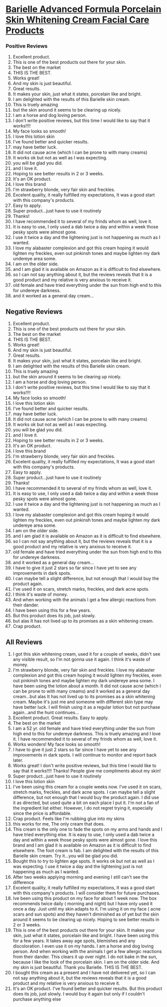 # [Barielle Advanced Formula Porcelain Skin Whitening Cream Facial Care Products](https://products.checkmycream.com/products/Barielle-Advanced-Formula-Porcelain-Skin-Whitening-Cream-Facial-Care-Products.html)

### Positive Reviews

<ol>
      <li>Excellent product.</li>
      <li>This is one of the best products out there for your skin.</li>
      <li>The best on the market</li>
      <li>THIS IS THE BEST.</li>
      <li>Works great!</li>
      <li>And my skin is just beautiful.</li>
      <li>Great results.</li>
      <li>It makes your skin, just what it states, porcelain like and bright.</li>
      <li>I am delighted with the results of this Barielle skin cream.  </li>
      <li>This is truely amazing</li>
      <li>but the skin around it seems to be clearing up nicely.</li>
      <li>I am a horse and dog loving person.</li>
      <li>I don&#x27;t write positive reviews, but this time I would like to say that it works!!!!</li>
      <li>My face looks so smooth!</li>
      <li>I love this lotion skin</li>
      <li>I&#x27;ve found better and quicker results.</li>
      <li>may have better luck.</li>
      <li>It did not cause acne (which I can be prone to with many creams)</li>
      <li>It works ok but not as well as I was expecting.  </li>
      <li>you will be glad you did.</li>
      <li>and I love it.</li>
      <li>Hoping to see better results in 2 or 3 weeks.</li>
      <li>It&#x27;s an OK product.</li>
      <li>I love this brand</li>
      <li>I&#x27;m strawberry blonde, very fair skin and freckles.</li>
      <li>Excelent quality, it really fulfilled my expectations, It was a good start with this company&#x27;s products.</li>
      <li>Easy to apply.</li>
      <li>Super product...just have to use it routinely</li>
      <li>Thanks!</li>
      <li>I have recommended it to several of my frinds whom as well, love it.</li>
      <li>It is easy to use, I only used a dab twice a day and within a week those pesky spots were almost gone.</li>
      <li>I use it twice a day and the lightening just is not happening as much as I wanted.</li>
      <li>I love my alabaster complexion and got this cream hoping it would lighten my freckles, even out pinkinsh tones and maybe lighten my dark undereye area some.</li>
      <li>I am on the older side.</li>
      <li>and I am glad it is available on Amazon as it is difficult to find elsewhere.</li>
      <li>so I can not say anything about it, but the reviews reveals that it is a good product and my relative is very anxious to receive it.</li>
      <li>old female and have tried everything under the sun from high end to this for undereye darkness.</li>
      <li>and it worked as a general day cream...</li>
</ol>


<h2>Negative Reviews</h2>
<ol>
<li> Excellent product.</li>
<li> This is one of the best products out there for your skin.</li>
<li> The best on the market</li>
<li> THIS IS THE BEST.</li>
<li> Works great!</li>
<li> And my skin is just beautiful.</li>
<li> Great results.</li>
<li> It makes your skin, just what it states, porcelain like and bright.</li>
<li> I am delighted with the results of this Barielle skin cream.  </li>
<li> This is truely amazing</li>
<li> but the skin around it seems to be clearing up nicely.</li>
<li> I am a horse and dog loving person.</li>
<li> I don&#x27;t write positive reviews, but this time I would like to say that it works!!!!</li>
<li> My face looks so smooth!</li>
<li> I love this lotion skin</li>
<li> I&#x27;ve found better and quicker results.</li>
<li> may have better luck.</li>
<li> It did not cause acne (which I can be prone to with many creams)</li>
<li> It works ok but not as well as I was expecting.  </li>
<li> you will be glad you did.</li>
<li> and I love it.</li>
<li> Hoping to see better results in 2 or 3 weeks.</li>
<li> It&#x27;s an OK product.</li>
<li> I love this brand</li>
<li> I&#x27;m strawberry blonde, very fair skin and freckles.</li>
<li> Excelent quality, it really fulfilled my expectations, It was a good start with this company&#x27;s products.</li>
<li> Easy to apply.</li>
<li> Super product...just have to use it routinely</li>
<li> Thanks!</li>
<li> I have recommended it to several of my frinds whom as well, love it.</li>
<li> It is easy to use, I only used a dab twice a day and within a week those pesky spots were almost gone.</li>
<li> I use it twice a day and the lightening just is not happening as much as I wanted.</li>
<li> I love my alabaster complexion and got this cream hoping it would lighten my freckles, even out pinkinsh tones and maybe lighten my dark undereye area some.</li>
<li> I am on the older side.</li>
<li> and I am glad it is available on Amazon as it is difficult to find elsewhere.</li>
<li> so I can not say anything about it, but the reviews reveals that it is a good product and my relative is very anxious to receive it.</li>
<li> old female and have tried everything under the sun from high end to this for undereye darkness.</li>
<li> and it worked as a general day cream...</li>
<li> I have to give it just 2 stars so far since I have yet to see any improvements in dark spots.  </li>
<li> I can maybe tell a slight difference, but not enough that I would buy the product again.</li>
<li> I&#x27;ve used it on scars, stretch marks, freckles, and dark acne spots.</li>
<li> I think it&#x27;s waste of money.</li>
<li> And when working with the animals I get a few allergic reactions from their dander.</li>
<li> I have been using this for a few years.</li>
<li> But this product does its job, just slowly.</li>
<li> but alas It has not lived up to its promises as a skin whitening cream.</li>
<li> Crap product.</li>
</ol>

<h2>All Reviews</h2>

<ol>
    <li> I got this skin whitening cream, used it for a couple of weeks, didn&#x27;t see any visible result, so I&#x27;m not gonna use it again. I think it&#x27;s waste of money.</li>
    <li> I&#x27;m strawberry blonde, very fair skin and freckles. I love my alabaster complexion and got this cream hoping it would lighten my freckles, even out pinkinsh tones and maybe lighten my dark undereye area some. I have been using the lotion about a month.  It did not cause acne (which I can be prone to with many creams) and it worked as a general day cream...but alas It has not lived up to its promises as a skin whitening cream. Maybe it&#x27;s just me and someone with different skin type may have better luck. I will finish using it as a regular lotion but not purchase again...and the hunt continues...</li>
    <li> Excellent product. Great results. Easy to apply.</li>
    <li> The best on the market</li>
    <li> I am a 52 yr. old female and have tried everything under the sun from high end to this for undereye darkness. This is truely amazing and I love it. I have recommended it to several of my frinds whom as well, love it.</li>
    <li> Works wonders! My face looks so smooth!</li>
    <li> I have to give it just 2 stars so far since I have yet to see any improvements in dark spots.  I will continue to monitor and report back later.</li>
    <li> Works great! I don&#x27;t write positive reviews, but this time I would like to say that it works!!!! Thanks! People give me compliments about my skin!</li>
    <li> Super product...just have to use it routinely</li>
    <li> I love this lotion skin</li>
    <li> I&#x27;ve been using this cream for a couple weeks now. I&#x27;ve used it on scars, stretch marks, freckles, and dark acne spots. I can maybe tell a slight difference, but not enough that I would buy the product again. I did use it as directed, but used quite a bit on each place I put it. I&#x27;m not a fan of the ingredient list either. However, I do not regret trying it, especially since the price is affordable.</li>
    <li> Crap product. Feels like I&#x27;m rubbing glue into my skins</li>
    <li> this works for me, The only cream that does.</li>
    <li> This cream is the only one to fade the spots on my arms and hands and I have tried everything else. It is easy to use, I only used a dab twice a day and within a week those pesky spots were almost gone. I love this brand and I am glad it is available on Amazon as it is difficult to find elsewhere. The foot cream is fab. I am delighted with the results of this Barielle skin cream.  Try it...you will be glad you did.</li>
    <li> Bought this to try to lighten age spots.  It works ok but not as well as I was expecting.  I use it twice a day and the lightening just is not happening as much as I wanted.</li>
    <li> After two weeks applying morning and evening I still can&#x27;t see the difference</li>
    <li> Excelent quality, it really fulfilled my expectations, It was a good start with this company&#x27;s products. I will consider them for future purchases.</li>
    <li> Ive been using this product on my face for about 1 week now. The box recommends twice daily ( morning and night) but I have only used it once a day. Just until my skin adapts to it. I&#x27;m using it on my face ( acne scars and sun spots) and they haven&#x27;t diminished as of yet but the skin around it seems to be clearing up nicely. Hoping to see better results in 2 or 3 weeks.</li>
    <li> This is one of the best products out there for your skin. It makes your skin, just what it states, porcelain like and bright. I have been using this for a few years. It takes away age spots, blemishes and any discoloration. I even use it on my hands. I am a horse and dog loving person. And when working with the animals I get a few allergic reactions from their dander. This clears it up over night.  I do not bake in the sun, because I like the look of the porcelain skin. I am on the older side. And my skin is just beautiful. Thank you Barielle. THIS IS THE BEST.</li>
    <li> I bought this cream as a present and I have not delivered yet, so I can not say anything about it, but the reviews reveals that it is a good product and my relative is very anxious to receive it.</li>
    <li> It&#x27;s an OK product. I&#x27;ve found better and quicker results. But this product does its job, just slowly. I would buy it again but only if I couldn&#x27;t purchase anything else</li>
</ol>




